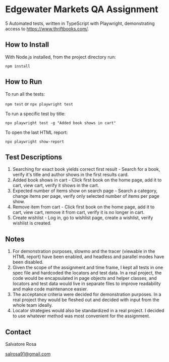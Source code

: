 Edgewater Markets QA Assignment
===============================
5 Automated tests, written in TypeScript with Playwright, demonstrating access to https://www.thriftbooks.com/.

How to Install
--------------
With Node.js installed, from  the project directory run:

``npm install``

How to Run
----------
To run all the tests:

``npm test`` or ``npx playwright test``

To run a specific test by title:

``npx playwright test -g "Added book shows in cart"``

To open the last HTML report:

``npx playwright show-report``

Test Descriptions
-----------------
1. Searching for exact book yields correct first result - Search for a book, verify it's title and author shows in the first results card.
2. Added book shows in cart - Click first book on the home page, add it to cart, view cart, verify it shows in the cart.
3. Expected number of items show on search page - Search a category, change items per page, verify only selected number of items per page show.
4. Remove item from cart - Click first book on the home page, add it to cart, view cart, remove it from cart, verify it is no longer in cart.
5. Create wishlist - Log in, go to wishlist page, create a wishlist, verify wishlist is created.

Notes
-----
1. For demonstration purposes, slowmo and the tracer (viewable in the HTML report) have been enabled, and headless and parallel modes have been disabled.
2. Given the scope of the assignment and time frame, I kept all tests in one spec file and hardcoded the locators and test data. In a real project, the code would be encapsulated in page objects and helper classes, and locators and test data would live in separate files to improve readability and make code maintenance easier.
3. The acceptance criteria were decided for demonstration purposes. In a real project they would be fleshed out and decided with input from the whole team ideally.
4. Locator strategies would also be standardized in a real project. I decided to use whatever method was most convenient for the assignment.

Contact
-------
Salvatore Rosa

salrosa91@gmail.com

